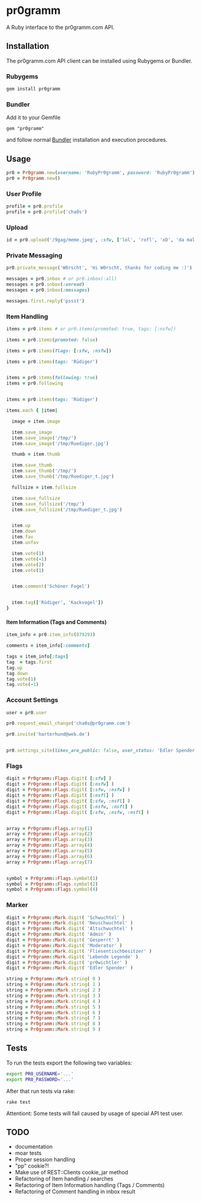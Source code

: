 # pr0gramm

A Ruby interface to the pr0gramm.com API.

## Installation

The pr0gramm.com API client can be installed using Rubygems or Bundler.

### Rubygems

```sh
gem install pr0gramm
```

### Bundler

Add it to your Gemfile

    gem "pr0gramm"

and follow normal [Bundler](http://gembundler.com/) installation and execution procedures.

## Usage

```ruby
pr0 = Pr0gramm.new(username: 'RubyPr0gramm', password: 'RubyPr0gramm')
pr0 = Pr0gramm.new()
```

### User Profile

```ruby
profile = pr0.profile
profile = pr0.profile('cha0s')
```

### Upload

```ruby
id = pr0.upload('/9gag/meme.jpeg', :sfw, ['lol', 'rofl', 'xD', 'da mal ...', 'b100'])
```

### Private Messaging

```ruby
pr0.private_message('W0rscht', 'Hi W0rscht, thanks for coding me :)')
```

```ruby
messages = pr0.inbox # or pr0.inbox(:all)
messages = pr0.inbox(:unread)
messages = pr0.inbox(:messages)

messages.first.reply('pssst')
```

### Item Handling

```ruby
items = pr0.items # or pr0.items(promoted: true, tags: [:nsfw])

items = pr0.items(promoted: false)

items = pr0.items(flags: [:sfw, :nsfw])

items = pr0.items(tags: 'Rüdiger')


items = pr0.items(following: true)
items = pr0.following
```

```ruby

items = pr0.items(tags: 'Rüdiger')

items.each { |item|

  image = item.image

  item.save_image
  item.save_image('/tmp/')
  item.save_image('/tmp/Ruediger.jpg')

  thumb = item.thumb

  item.save_thumb
  item.save_thumb('/tmp/')
  item.save_thumb('/tmp/Ruediger_t.jpg')

  fullsize = item.fullsize

  item.save_fullsize
  item.save_fullsize('/tmp/')
  item.save_fullsize('/tmp/Ruediger_t.jpg')


  item.up
  item.down
  item.fav
  item.unfav

  item.vote(1)
  item.vote(-1)
  item.vote(2)
  item.vote(1)


  item.comment('Schöner Fogel')


  item.tag(['Rüdiger', 'Kackvogel'])
}
```

#### Item Information (Tags and Comments)

```ruby
item_info = pr0.item_info(879293)

comments = item_info[:comments]

tags = item_info[:tags]
tag  = tags.first
tag.up
tag.down
tag.vote(1)
tag.vote(-1)
```

### Account Settings

```ruby
user = pr0.user

pr0.request_email_change('cha0s@pr0gramm.com')

pr0.invite('harterhund@web.de')


pr0.settings_site(likes_are_public: false, user_status: 'Edler Spender') # user_status: 'Schwuchtel' / 'Neuschwuchtel'
```

### Flags

```ruby
digit = Pr0gramm::Flags.digit( [:sfw] )
digit = Pr0gramm::Flags.digit( [:nsfw] )
digit = Pr0gramm::Flags.digit( [:sfw, :nsfw] )
digit = Pr0gramm::Flags.digit( [:nsfl] )
digit = Pr0gramm::Flags.digit( [:sfw, :nsfl] )
digit = Pr0gramm::Flags.digit( [:nsfw, :nsfl] )
digit = Pr0gramm::Flags.digit( [:sfw, :nsfw, :nsfl] )


array = Pr0gramm::Flags.array(1)
array = Pr0gramm::Flags.array(2)
array = Pr0gramm::Flags.array(3)
array = Pr0gramm::Flags.array(4)
array = Pr0gramm::Flags.array(5)
array = Pr0gramm::Flags.array(6)
array = Pr0gramm::Flags.array(7)


symbol = Pr0gramm::Flags.symbol(1)
symbol = Pr0gramm::Flags.symbol(2)
symbol = Pr0gramm::Flags.symbol(4)
```

### Marker

```ruby
digit = Pr0gramm::Mark.digit( 'Schwuchtel' )
digit = Pr0gramm::Mark.digit( 'Neuschwuchtel' )
digit = Pr0gramm::Mark.digit( 'Altschwuchtel' )
digit = Pr0gramm::Mark.digit( 'Admin' )
digit = Pr0gramm::Mark.digit( 'Gesperrt' )
digit = Pr0gramm::Mark.digit( 'Moderator' )
digit = Pr0gramm::Mark.digit( 'Fliesentischbesitzer' )
digit = Pr0gramm::Mark.digit( 'Lebende Legende' )
digit = Pr0gramm::Mark.digit( 'pr0wichtler' )
digit = Pr0gramm::Mark.digit( 'Edler Spender' )

string = Pr0gramm::Mark.string( 0 )
string = Pr0gramm::Mark.string( 1 )
string = Pr0gramm::Mark.string( 2 )
string = Pr0gramm::Mark.string( 3 )
string = Pr0gramm::Mark.string( 4 )
string = Pr0gramm::Mark.string( 5 )
string = Pr0gramm::Mark.string( 6 )
string = Pr0gramm::Mark.string( 7 )
string = Pr0gramm::Mark.string( 8 )
string = Pr0gramm::Mark.string( 9 )
```

## Tests

To run the tests export the following two variables:

```bash
export PR0_USERNAME='...'
export PR0_PASSWORD='...'
```

After that run tests via rake:

```
rake test
```

Attentiont: Some tests will fail caused by usage of special API test user.

## TODO

- documentation
- moar tests
- Proper session handling
- "pp" cookie?!
- Make use of REST::Clients cookie_jar method
- Refactoring of Item handling / searches
- Refactoring of Item Information handling (Tags / Comments)
- Refactoring of Comment handling in inbox result